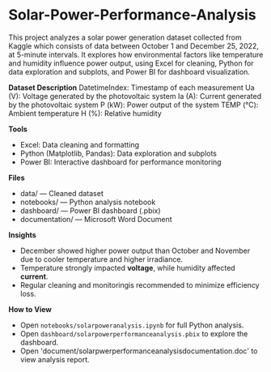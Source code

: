 # Solar-Power-Performance-Analysis
This project analyzes a solar power generation dataset collected from Kaggle which consists of data between October 1 and December 25, 2022, at 5-minute intervals. It explores how environmental factors like temperature and humidity influence power output, using Excel for cleaning, Python for data exploration and subplots, and Power BI for dashboard visualization.

**Dataset Description**
DatetimeIndex: Timestamp of each measurement 
Ua (V): Voltage generated by the photovoltaic system 
Ia (A): Current generated by the photovoltaic system 
P (kW): Power output of the system 
TEMP (°C): Ambient temperature 
H (%): Relative humidity 

**Tools**
- Excel: Data cleaning and formatting  
- Python (Matplotlib, Pandas): Data exploration and subplots  
- Power BI: Interactive dashboard for performance monitoring
  
**Files**
- data/ — Cleaned dataset
- notebooks/ — Python analysis notebook
- dashboard/ — Power BI dashboard (.pbix)
- documentation/ — Microsoft Word Document

**Insights**
- December showed higher power output than October and November due to cooler temperature and higher irradiance.
- Temperature strongly impacted **voltage**, while humidity affected **current**.
- Regular cleaning and monitoringis recommended to minimize efficiency loss.

**How to View**
- Open `notebooks/solarpoweranalysis.ipynb` for full Python analysis.
- Open `dashboard/solarpowerperformanceanalysis.pbix` to explore the dashboard.
- Open 'document/solarpwerperformanceanalysisdocumentation.doc' to view analysis report.
